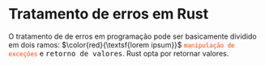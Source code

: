 # Tratamento de erros em Rust

O tratamento de de erros em programação pode ser basicamente dividido em dois ramos: $\color{red}{\textsf{lorem ipsum}}$ <code style="color : orangered">manipulação de exceções</code> e <tt>retorno de valores</tt>. Rust opta por retornar valores. 
